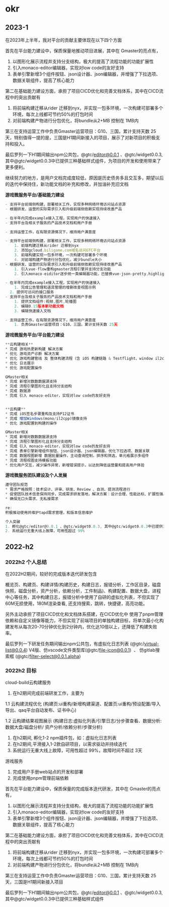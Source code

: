 # okr

## 2023-1

在2023年上半年，我对平台的贡献主要体现在以下四个方面

首先在平台能力建设中，保质保量地推动项目进展，其中在 Gmaster的亮点有，

1. 以图形化展示流程并支持分支结构，极大的提高了流程功能的功能扩展性
2. 引入monaco-editor编辑器，实现对low code的友好支持
3. 表单引擎新增3个组件按钮、json设计器、json编辑器，并增强了下拉选项、数据关联组件，提高了核心能力

第二在基础能力建设方面，承担了项目CICD优化和完善文档体系，其中在CICD流程中的突出贡献有

1. 将前端构建迁移从rider 迁移到nyx，并实现一包多环境，一次构建可部署多个环境，每次上线都可节约50%的打包时间
2. 对前端构建产物进行分包优化，将bundle从2+MB 控制在 1MB内

第三在支持运营工作中负责Gmaster运营项目：G10、三国，累计支持天数 25天，特别值得一提的是，三国是H1期间新接入的项目，展示了对新项目的积极支持和投入。

最后罗列一下H1期间输出npm公共包，@gtc/editor@0.0.1 、@gtc/widget0.0.3, 其中@gtc/widget0.0.3中已提供三种基础样式组件，为项目的开发和使用带来了更多便利。

继续努力的地方，是用户文档完成度较低，原因是历史债务多且交互多，期望以后的迭代中保持住，新功能文档的补充和修改，并加油补充旧文档

**游戏微服务平台/基础能力建设**

```jsx
- 支持平台前端侧构建，部署相关工作，实现多种网络环境访问站点资源
- 根据研发、运营的实际需求引入和升级前端侧依赖实现持续改善产品

- 在半年内完成example接入工程，实现用户的快速接入
- 支持平台及相关子服务的产品技术文档和用户手册

- 支持运营工作，在有限资源情况下，维持用户满意度
```

```jsx
- 支持平台前端侧构建，部署相关工作，实现多种网络环境访问站点资源 
	1. 前端构建迁移从rider 迁移到nyx
	2. 添加gcloud.biligame.com域名访问GTC平台
	3. 前端构建实现一包多环境，一次构建可部署多个环境
	4. 对前端构建产物进行分包优化，减少bundle大小
- 根据研发、运营的实际需求引入和升级前端侧依赖实现持续改善产品
	1. 引入vue-flow重构gmaster流程引擎并支持分支功能
	2. 引入monaco-eiditor逐步统一类编辑器功能，已替换vue-json-pretty,highlightjs插件

- 在半年内完成example接入工程，实现用户的快速接入
	1. 完成公告管理和道具管理的增删改查视图示例
  2. 提供可访问的接口服务
- 支持平台及相关子服务的产品技术文档和用户手册
	1. 提供文档组件:视频,图片,轮播图
	2. 编辑0.15版本新功能文档
	3. 编辑快速接入文档

- 支持运营工作，在有限资源情况下，维持用户满意度
	1. 负责Gmaster运营项目：G10、三国，累计支持天数 25天
```

**游戏微服务平台/平台能力建设**

```jsx
**云构建相关**
* 完成 游戏热更新构建 解决方案
* 优化 游戏资产诊断 解决方案
* 优化 游戏构建管线 及 整体构建流程（含 iOS 构建链路 & Testflight、window il2cpp 出包等）
* 优化 日志展示
* 优化 游戏配置操作

GMaster相关
* 完成 新增对数数数据源支持
* 完成 流程引擎图形化且支持分支结构
* 完成 数据源
* 完成 引入 monaco-editor，实现对low code的友好支持
```

```jsx

**云构建**
* 完成 iOS签名步骤重构及支持P12证书
* 完成 增加Windows(mono/il2cpp)镜像支持
* 优化 游戏配置到构建的操作

GMaster相关
* 完成 新增对数数数据源支持
* 完成 流程引擎图形化且支持分支结构
* 完成 引入 monaco-editor，实现对low code的友好支持
* 完成 表单引擎新增组件按钮、json设计器、json编辑器，优化下拉选项、数据关联
* 完成 数据视图新增 数据批量操作，主动查询控制，排序和筛选，单元格展示多组件
* 完成 流程视图支持模板功能
* 优化用户交互，减少操作异常，新增错误提示，以达到降低运营量和提高用户体验

```

**游戏微服务团队建设及个人发展**

```jsx
遵守团队规范
* 需求严格按照：技术设计、评审、研发、Review 、自测、提测流程进行
* 促使团队技术信息保持同步，完成需求研发落地，解决方案：设计合理、性能达标、扩展性强、容灾容错
* 确保无口头需求、无私接需求

re: 
积极推动使用并维护tapd需求管理，和版本信息维护

个人突破
1. 孵化@gtc/editor@0.0.1 、@gtc/widget0.0.3, 其中@gtc/widget0.0.3中已提供三种基础样式组件
2. 系统运行无重大线上故障，可用性超过 99%
```

## 2022-h2

### 2022h2 个人总结

在2022H2期间，较好的完成版本迭代研发包含

概览页、构建页、构建详情(构建历史，构建日志，报错分析，工作区目录，磁盘快照，磁盘分析，资产分析，依赖分析，工件制品)、构建配置、数据大盘，进程中心等任务，其中构建日志，报错分析中使用了自研的虚拟化列表，不但实现了60M无损使用，180M渲染查看, 还支持搜索，跳转，快捷键，高亮功能。

另外主动承担了项目CICD优化和文档体系搭建，在CICD优化中 使用了pnpm管理依赖和自定义镜像等能力，不但实现了前端项目的单独构建目标，将单次最小化构建发布从每次20-70分钟优化到2分钟内，优化达10倍以上，还降低了构建失败率。

最后罗列一下研发任务期间输出npm公共包，有虚拟化日志列表 (@gtc/virtual-list@0.0.4) V4版、仿vscode文件类型库(@gtc/file-icon@0.0.1)  、 仿gitlab搜索框 (@gtc/filter-select@0.0.1.alpha)

### 2022h2 目标

cloud-build云构建服务

1. 在h2期间完成前端研发工作，主要为

1.1 云构建流程优化 (构建页:ui重构/新增构建渠道、配置页:ui重构/预设配置/导入导出、qaq平台自动发布、证书中心)

1.2 云构建结果视图展示 (构建日志:虚拟化列表/引擎日志/分步骤查看、数据分析:数据大盘/磁盘分析/ 资产分析/依赖分析/步骤分析)

1. 在h2期间, 孵化1-2 npm插件包，如：虚拟化日志列表
2. 在h2期间,平滑接入1-2款自研项目，以需求驱动并持续迭代
3. 系统运行无重大线上故障，可用性超过 99%，故障时间不超过 3天

游戏服务

1. 完成用户手册web站点的开发和部署
2. 完成使用pnpm管理前端依赖

首先在平台能力建设中，保质保量的完成版本迭代研发，其中在 Gmaster的亮点有，

1. 以图形化展示流程并支持分支结构，极大的提高了流程功能的功能扩展性
2. 引入monaco-editor编辑器，实现对low code的友好支持
3. 表单引擎新增3个组件按钮、json设计器、json编辑器，并增强了下拉选项、数据关联组件，提高了核心能力

第二在基础能力建设方面，承担了项目CICD优化和完善文档体系，其中在CICD流程中的突出贡献有

1. 将前端构建迁移从rider 迁移到nyx，并实现一包多环境，一次构建可部署多个环境，每次上线都可节约50%的打包时间
2. 对前端构建产物进行分包优化，将bundle从2+MB 控制在 1MB内

第三在支持运营工作中负责Gmaster运营项目：G10、三国，累计支持天数 25天，三国是H1期间新接入项目

最后罗列一下H1期间输出npm公共包，@gtc/editor@0.0.1 、@gtc/widget0.0.3, 其中@gtc/widget0.0.3中已提供三种基础样式组件